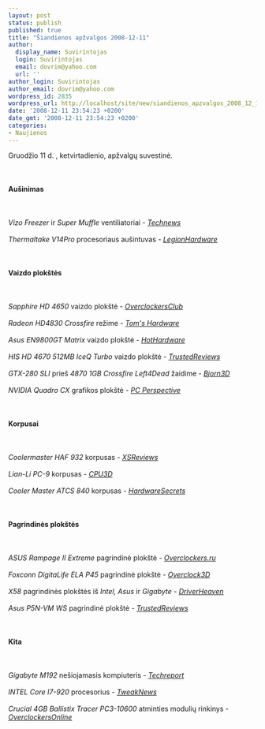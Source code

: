 ```yaml
---
layout: post
status: publish
published: true
title: "Šiandienos apžvalgos 2008-12-11"
author:
  display_name: Suvirintojas
  login: Suvirintojas
  email: dovrim@yahoo.com
  url: ''
author_login: Suvirintojas
author_email: dovrim@yahoo.com
wordpress_id: 2835
wordpress_url: http://localhost/site/new/siandienos_apzvalgos_2008_12_11/
date: '2008-12-11 23:54:23 +0200'
date_gmt: '2008-12-11 23:54:23 +0200'
categories:
- Naujienos
---
```

<p>Gruodžio 11 d. , ketvirtadienio, apžvalgų suvestinė.<br />
<br><br />
<br><b>Aušinimas</b><br />
<br><br />
<br><i>Vizo Freezer</i> ir <i>Super Muffle</i> ventiliatoriai - <i><a class="ns" href="http://www.technews.lt/?id=Kas&amp;Id=2805">Technews</a></i><br />
<br><i>Thermaltake V14Pro</i> procesoriaus aušintuvas - <i><a class="ns" href="http://legionhardware.com/document.php?id=798">LegionHardware</a></i><br />
<br><br />
<br><b>Vaizdo plokštės</b><br />
<br><br />
<br><i>Sapphire HD 4650</i> vaizdo plokštė - <i><a class="ns" href="http://www.overclockersclub.com/reviews/sapp_4650/">OverclockersClub</a></i><br />
<br><i>Radeon HD4830 Crossfire</i> režime - <i><a class="ns" href="http://www.tomshardware.com/reviews/4830-radeon-crossfire,2098.html">Tom's Hardware</a></i><br />
<br><i>Asus EN9800GT Matrix</i> vaizdo plokštė - <i><a class="ns" href="http://hothardware.com/Articles/Asus-EN9800GT-Matrix-GeForce-9800GT/">HotHardware</a></i><br />
<br><i>HIS HD 4670 512MB IceQ Turbo</i> vaizdo plokštė - <i><a class="ns" href="http://www.trustedreviews.com/graphics/review/2008/12/11/HIS-HD-4670-512MB-IceQ-Turbo/p1">TrustedReviews</a></i><br />
<br><i>GTX-280 SLI</i> prieš <i>4870 1GB Crossfire Left4Dead</i> žaidime - <i><a class="ns" href="http://bjorn3d.com/read.php?cID=1434">Bjorn3D</a></i><br />
<br><i>NVIDIA Quadro CX</i> grafikos plokštė - <i><a class="ns" href="http://www.pcper.com/article.php?aid=649&amp;type=expert">PC Perspective</a></i><br />
<br><br />
<br><b>Korpusai</b><br />
<br><br />
<br><i>Coolermaster HAF 932</i> korpusas - <i><a class="ns" href="http://www.xsreviews.co.uk/reviews/cases/coolermaster-haf-932/">XSReviews</a></i><br />
<br><i>Lian-Li PC-9</i> korpusas - <i><a class="ns" href="http://www.cpu3d.com/review/6755-1/lian-li-pc-9-aluminum-chassis/introduction.html">CPU3D</a></i><br />
<br><i>Cooler Master ATCS 840</i> korpusas - <i><a class="ns" href="http://www.hardwaresecrets.com/article/670">HardwareSecrets</a></i><br />
<br><br />
<br><b>Pagrindinės plokštės</b><br />
<br><br />
<br><i>ASUS Rampage II Extreme</i> pagrindinė plokštė - <i><a class="ns" href="http://www.overclockers.ru/lab/31324.shtml">Overclockers.ru</a></i><br />
<br><i>Foxconn DigitaLife ELA P45</i> pagrindinė plokštė - <i><a class="ns" href="http://www.overclock3d.net/reviews.php?/cpu_mainboard/foxconn_digitalife_ela_p45_motherboard/1">Overclock3D</a></i><br />
<br><i>X58</i> pagrindinės plokštės iš <i>Intel, Asus</i> ir <i>Gigabyte</i> - <i><a class="ns" href="http://www.driverheaven.net/reviews.php?reviewid=679&amp;pageid=1">DriverHeaven</a></i><br />
<br><i>Asus P5N-VM WS</i> pagrindinė plokštė - <i><a class="ns" href="http://www.trustedreviews.com/motherboards/review/2008/12/11/Asus-P5N-VM-WS/p1">TrustedReviews</a></i><br />
<br><br />
<br><b>Kita</b><br />
<br><br />
<br><i>Gigabyte M192</i> nešiojamasis kompiuteris - <i><a class="ns" href="http://www.techreport.com/articles.x/16023">Techreport</a></i><br />
<br><i>INTEL Core I7-920</i> procesorius - <i><a class="ns" href="http://www.tweaknews.net/reviews/intel_i7-920_nehalem/">TweakNews</a></i><br />
<br><i>Crucial 4GB Ballistix Tracer PC3-10600</i> atminties modulių rinkinys - <i><a class="ns" href="http://www.overclockersonline.net/index.php?page=articles&amp;num=2261">OverclockersOnline</a></i><br />
<br><br />
<br><br />
<br></p>
